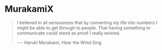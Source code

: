 # MurakamiX

> I believed in all seriousness that by converting my life into numbers I might be able to get through to people. That having something to communicate could stand as proof I really existed.
>
> --- Haruki Murakami, Hear the Wind Sing
